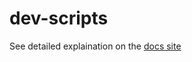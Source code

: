 # dev-scripts

See detailed explaination on the [docs site](https://opendatahub-io-contrib.github.io/genai-llm-rag-pattern/dev-scripts)
